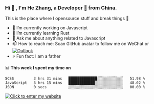 ### Hi 👋 , I'm He Zhang, a Developer 🚀 from China.

This is the place where I opensource stuff and break things :rofl:

- 🔭  I’m currently working on Javascript
- 🌱  I’m currently learning Rust
- 💬  Ask me about anything related to Javascript
- 📫  How to reach me: Scan GitHub avatar to follow me on WeChat or [![Outlook](https://img.shields.io/badge/-Outlook-0078D4?style=flat&logo=Microsoft-Outlook&logoColor=white)](mailto:link@zhanghe.cool)
- ⚡  Fun fact: I am a father

📊 **This week I spent my time on**
<!--START_SECTION:waka-->
```text
SCSS         3 hrs 31 mins   █████████████░░░░░░░░░░░░   51.98 % 
JavaScript   3 hrs 15 mins   ████████████░░░░░░░░░░░░░   48.02 % 
JSON         0 secs          ░░░░░░░░░░░░░░░░░░░░░░░░░   00.00 %
```
<!--END_SECTION:waka-->

[![Click to enter my website](https://cdn.jsdelivr.net/gh/zhanghecool/assets/images/gif/zhanghecools.gif)](https://zhanghe.cool)
